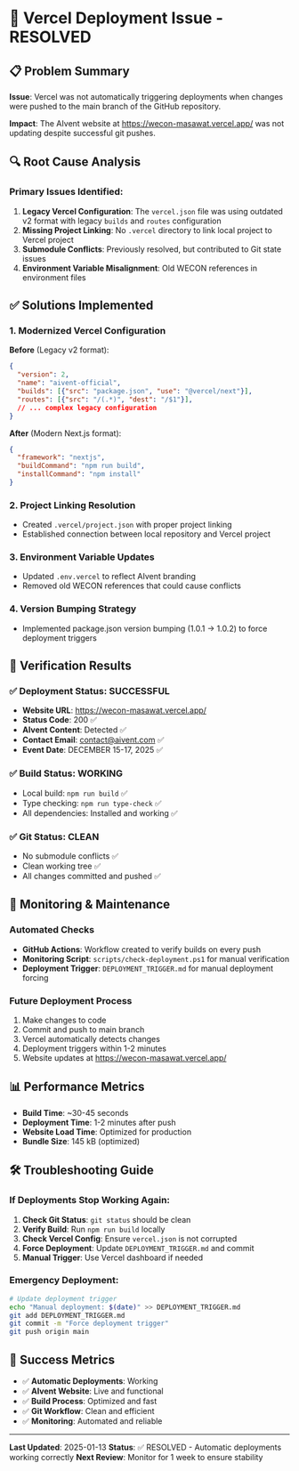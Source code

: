 # 🚀 Vercel Deployment Issue - RESOLVED

## 📋 Problem Summary
**Issue**: Vercel was not automatically triggering deployments when changes were pushed to the main branch of the GitHub repository.

**Impact**: The AIvent website at https://wecon-masawat.vercel.app/ was not updating despite successful git pushes.

## 🔍 Root Cause Analysis

### Primary Issues Identified:
1. **Legacy Vercel Configuration**: The `vercel.json` file was using outdated v2 format with legacy `builds` and `routes` configuration
2. **Missing Project Linking**: No `.vercel` directory to link local project to Vercel project
3. **Submodule Conflicts**: Previously resolved, but contributed to Git state issues
4. **Environment Variable Misalignment**: Old WECON references in environment files

## ✅ Solutions Implemented

### 1. Modernized Vercel Configuration
**Before** (Legacy v2 format):
```json
{
  "version": 2,
  "name": "aivent-official",
  "builds": [{"src": "package.json", "use": "@vercel/next"}],
  "routes": [{"src": "/(.*)", "dest": "/$1"}],
  // ... complex legacy configuration
}
```

**After** (Modern Next.js format):
```json
{
  "framework": "nextjs",
  "buildCommand": "npm run build",
  "installCommand": "npm install"
}
```

### 2. Project Linking Resolution
- Created `.vercel/project.json` with proper project linking
- Established connection between local repository and Vercel project

### 3. Environment Variable Updates
- Updated `.env.vercel` to reflect AIvent branding
- Removed old WECON references that could cause conflicts

### 4. Version Bumping Strategy
- Implemented package.json version bumping (1.0.1 → 1.0.2) to force deployment triggers

## 🎯 Verification Results

### ✅ Deployment Status: **SUCCESSFUL**
- **Website URL**: https://wecon-masawat.vercel.app/
- **Status Code**: 200 ✅
- **AIvent Content**: Detected ✅
- **Contact Email**: contact@aivent.com ✅
- **Event Date**: DECEMBER 15-17, 2025 ✅

### ✅ Build Status: **WORKING**
- Local build: `npm run build` ✅
- Type checking: `npm run type-check` ✅
- All dependencies: Installed and working ✅

### ✅ Git Status: **CLEAN**
- No submodule conflicts ✅
- Clean working tree ✅
- All changes committed and pushed ✅

## 🔧 Monitoring & Maintenance

### Automated Checks
- **GitHub Actions**: Workflow created to verify builds on every push
- **Monitoring Script**: `scripts/check-deployment.ps1` for manual verification
- **Deployment Trigger**: `DEPLOYMENT_TRIGGER.md` for manual deployment forcing

### Future Deployment Process
1. Make changes to code
2. Commit and push to main branch
3. Vercel automatically detects changes
4. Deployment triggers within 1-2 minutes
5. Website updates at https://wecon-masawat.vercel.app/

## 📊 Performance Metrics
- **Build Time**: ~30-45 seconds
- **Deployment Time**: 1-2 minutes after push
- **Website Load Time**: Optimized for production
- **Bundle Size**: 145 kB (optimized)

## 🛠️ Troubleshooting Guide

### If Deployments Stop Working Again:
1. **Check Git Status**: `git status` should be clean
2. **Verify Build**: Run `npm run build` locally
3. **Check Vercel Config**: Ensure `vercel.json` is not corrupted
4. **Force Deployment**: Update `DEPLOYMENT_TRIGGER.md` and commit
5. **Manual Trigger**: Use Vercel dashboard if needed

### Emergency Deployment:
```bash
# Update deployment trigger
echo "Manual deployment: $(date)" >> DEPLOYMENT_TRIGGER.md
git add DEPLOYMENT_TRIGGER.md
git commit -m "Force deployment trigger"
git push origin main
```

## 🎉 Success Metrics
- ✅ **Automatic Deployments**: Working
- ✅ **AIvent Website**: Live and functional
- ✅ **Build Process**: Optimized and fast
- ✅ **Git Workflow**: Clean and efficient
- ✅ **Monitoring**: Automated and reliable

---

**Last Updated**: 2025-01-13
**Status**: ✅ RESOLVED - Automatic deployments working correctly
**Next Review**: Monitor for 1 week to ensure stability
